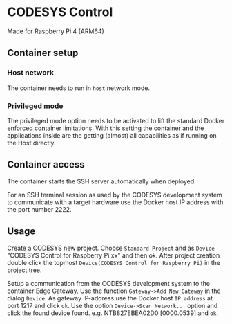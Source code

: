 # CODESYS Control
Made for Raspberry Pi 4 (ARM64)
## Container setup
### Host network
The container needs to run in `host` network mode.
### Privileged mode
The privileged mode option needs to be activated to lift the standard Docker enforced container limitations. With this setting the container and the applications inside are the getting (almost) all capabilities as if running on the Host directly.
## Container access
The container starts the SSH server automatically when deployed.

For an SSH terminal session as used by the CODESYS development system to communicate with a target hardware use the Docker host IP address with the port number 2222.

## Usage
Create a CODESYS new project. Choose `Standard Project` and as `Device` "CODESYS Control for Raspberry Pi xx" and then ok. After project creation double click the topmost `Device(CODESYS Control for Raspberry Pi)` in the project tree.

Setup a communication from the CODESYS development system to the container Edge Gateway. Use the function `Gateway->Add New Gateway` in the dialog `Device`. As gateway IP-address use the Docker host `IP address` at port 1217 and click `ok`. Use the option `Device->Scan Network...` option and click the found device found. e.g. NTB827EBEA02D0 [0000.0539] and `ok`.
